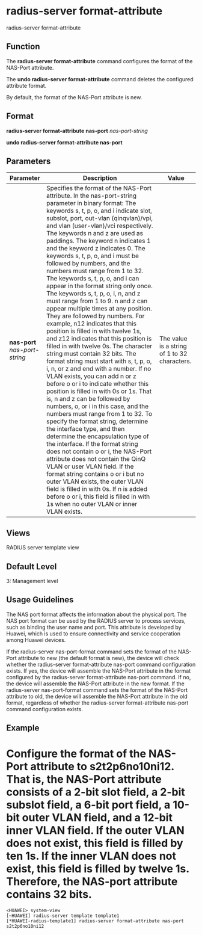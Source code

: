 radius-server format-attribute
==============================

radius-server format-attribute

Function
--------

The **radius-server format-attribute** command configures the format of the NAS-Port attribute.

The **undo radius-server format-attribute** command deletes the configured attribute format.

By default, the format of the NAS-Port attribute is new.



Format
------

**radius-server format-attribute nas-port** *nas-port-string*

**undo radius-server format-attribute nas-port**



Parameters
----------

| Parameter | Description | Value |
| --- | --- | --- |
| **nas-port** *nas-port-string* | Specifies the format of the NAS-Port attribute. In the nas-port-string parameter in binary format:  The keywords s, t, p, o, and i indicate slot, subslot, port, out-vlan (qinqvlan)/vpi, and vlan (user-vlan)/vci respectively. The keywords n and z are used as paddings. The keyword n indicates 1 and the keyword z indicates 0.  The keywords s, t, p, o, and i must be followed by numbers, and the numbers must range from 1 to 32. The keywords s, t, p, o, and i can appear in the format string only once.  The keywords s, t, p, o, i, n, and z must range from 1 to 9.  n and z can appear multiple times at any position. They are followed by numbers. For example, n12 indicates that this position is filled in with twelve 1s, and z12 indicates that this position is filled in with twelve 0s.  The character string must contain 32 bits.  The format string must start with s, t, p, o, i, n, or z and end with a number.  If no VLAN exists, you can add n or z before o or i to indicate whether this position is filled in with 0s or 1s. That is, n and z can be followed by numbers, o, or i in this case, and the numbers must range from 1 to 32.  To specify the format string, determine the interface type, and then determine the encapsulation type of the interface. If the format string does not contain o or i, the NAS-Port attribute does not contain the QinQ VLAN or user VLAN field. If the format string contains o or i but no outer VLAN exists, the outer VLAN field is filled in with 0s. If n is added before o or i, this field is filled in with 1s when no outer VLAN or inner VLAN exists. | The value is a string of 1 to 32 characters. |




Views
-----

RADIUS server template view



Default Level
-------------

3: Management level



Usage Guidelines
----------------

The NAS port format affects the information about the physical port. The NAS port format can be used by the RADIUS server to process services, such as binding the user name and port. This attribute is developed by Huawei, which is used to ensure connectivity and service cooperation among Huawei devices.

If the radius-server nas-port-format command sets the format of the NAS-Port attribute to new (the default format is new), the device will check whether the radius-server format-attribute nas-port command configuration exists. If yes, the device will assemble the NAS-Port attribute in the format configured by the radius-server format-attribute nas-port command. If no, the device will assemble the NAS-Port attribute in the new format. If the radius-server nas-port-format command sets the format of the NAS-Port attribute to old, the device will assemble the NAS-Port attribute in the old format, regardless of whether the radius-server format-attribute nas-port command configuration exists.

Example
-------

# Configure the format of the NAS-Port attribute to s2t2p6no10ni12. That is, the NAS-Port attribute consists of a 2-bit slot field, a 2-bit subslot field, a 6-bit port field, a 10-bit outer VLAN field, and a 12-bit inner VLAN field. If the outer VLAN does not exist, this field is filled by ten 1s. If the inner VLAN does not exist, this field is filled by twelve 1s. Therefore, the NAS-port attribute contains 32 bits.
```
<HUAWEI> system-view
[~HUAWEI] radius-server template template1
[*HUAWEI-radius-template1] radius-server format-attribute nas-port s2t2p6no10ni12

```